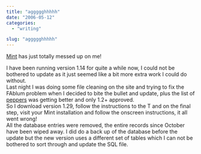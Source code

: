 ```yaml
---
title: "aggggghhhhh"
date: "2006-05-12"
categories: 
  - "writing"

slug: "aggggghhhhh"
---
```


[Mint](https://haveamint.com) has just totally messed up on me!

I have been running version 1.14 for quite a while now, I could not be bothered to update as it just seemed like a bit more extra work I could do without.  
Last night I was doing some file cleaning on the site and trying to fix the FAblum problem when I decided to bite the bullet and update, plus the list of [peppers](https://massiveblue.net/pepperminttea/) was getting better and only 1.2+ approved.  
So I download version 1.29, follow the instructions to the T and on the final step, visit your Mint installation and follow the onscreen instructions, it all went wrong!  
All the database entries were removed, the entire records since October have been wiped away. I did do a back up of the database before the update but the new version uses a different set of tables which I can not be bothered to sort through and update the SQL file.
